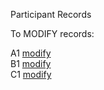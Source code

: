 Participant Records

To MODIFY records:

A1 [modify](https://oxfordeducation.eu.qualtrics.com/jfe/form/SV_0kw1uCVNvtZ45fg?Q_R=R_bpwmSm7m08Al3s5&Q_R_DEL=1) <br>
B1 [modify](https://oxfordeducation.eu.qualtrics.com/jfe/form/SV_0kw1uCVNvtZ45fg?Q_R=R_Uik2pQBay9o8sql&Q_R_DEL=1) <br>
C1 [modify](https://oxfordeducation.eu.qualtrics.com/jfe/form/SV_3QS06ks5nvdm9H8?Q_R=R_1pWnTOm7eCDlEiy&Q_R_DEL=1) <br>
